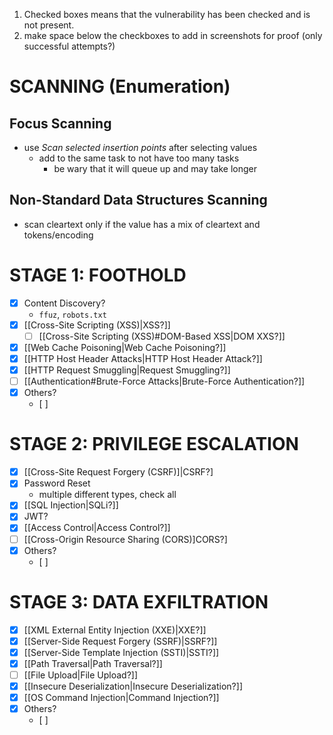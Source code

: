 1. Checked boxes means that the vulnerability has been checked and is not present.
2. make space below the checkboxes to add in screenshots for proof (only successful attempts?)
# SCANNING (Enumeration)
## Focus Scanning
- use *Scan selected insertion points* after selecting values 
	- add to the same task to not have too many tasks
		- be wary that it will queue up and may take longer
## Non-Standard Data Structures Scanning
- scan cleartext only if the value has a mix of cleartext and tokens/encoding
# STAGE 1: FOOTHOLD
- [x] Content Discovery?
	- `ffuz`, `robots.txt`
- [x] [[Cross-Site Scripting (XSS)|XSS?]]
	- [ ] [[Cross-Site Scripting (XSS)#DOM-Based XSS|DOM XXS?]]
- [x] [[Web Cache Poisoning|Web Cache Poisoning?]]
- [x] [[HTTP Host Header Attacks|HTTP Host Header Attack?]]
- [x] [[HTTP Request Smuggling|Request Smuggling?]]
- [ ] [[Authentication#Brute-Force Attacks|Brute-Force Authentication?]]
- [x] Others?
	- [ ] 
# STAGE 2: PRIVILEGE ESCALATION
- [x] [[Cross-Site Request Forgery (CSRF)]|CSRF?]
- [x] Password Reset
	- multiple different types, check all
- [x] [[SQL Injection|SQLi?]]
- [x] JWT?
- [x] [[Access Control|Access Control?]]
- [ ] [[Cross-Origin Resource Sharing (CORS)]CORS?]
- [x] Others?
	- [ ] 
# STAGE 3: DATA EXFILTRATION
- [x] [[XML External Entity Injection (XXE)|XXE?]]
- [x] [[Server-Side Request Forgery (SSRF)|SSRF?]]
- [x] [[Server-Side Template Injection (SSTI)|SSTI?]]
- [x] [[Path Traversal|Path Traversal?]]
- [ ] [[File Upload|File Upload?]]
- [x] [[Insecure Deserialization|Insecure Deserialization?]]
- [x] [[OS Command Injection|Command Injection?]]
- [x] Others?
	- [ ] 